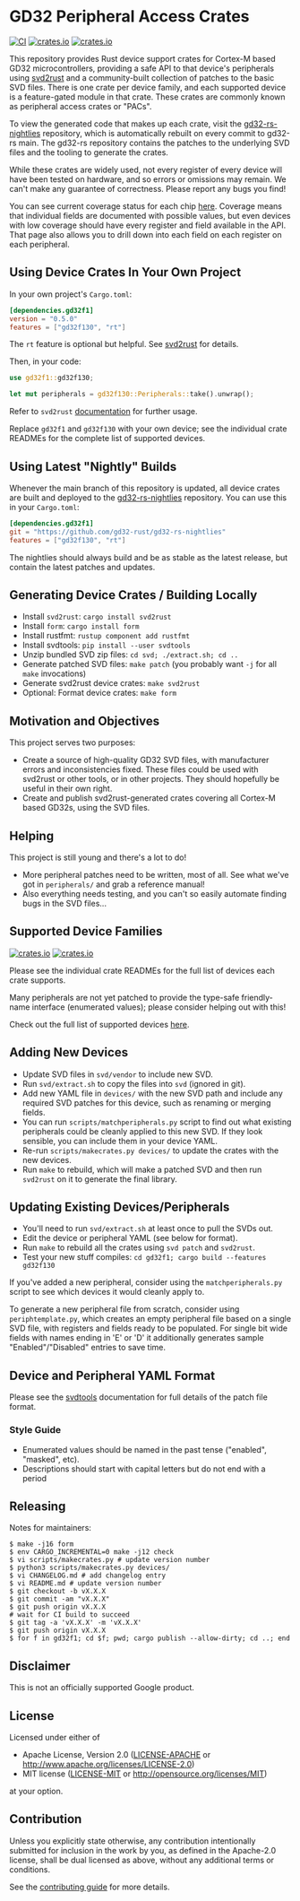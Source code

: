 # GD32 Peripheral Access Crates

[![CI](https://github.com/gd32-rust/gd32-rs/workflows/CI/badge.svg?branch=main)](https://github.com/gd32-rust/gd32-rs)
[![crates.io](https://img.shields.io/crates/v/gd32f1.svg?label=gd32f1)](https://crates.io/crates/gd32f1)
[![crates.io](https://img.shields.io/crates/v/gd32e2.svg?label=gd32e2)](https://crates.io/crates/gd32e2)

This repository provides Rust device support crates for Cortex-M based GD32
microcontrollers, providing a safe API to that device's peripherals using
[svd2rust] and a community-built collection of patches to the basic SVD files.
There is one crate per device family, and each supported device is a
feature-gated module in that crate. These crates are commonly known as
peripheral access crates or "PACs".

[svd2rust]: https://github.com/rust-embedded/svd2rust

To view the generated code that makes up each crate, visit the
[gd32-rs-nightlies](https://github.com/gd32-rust/gd32-rs-nightlies)
repository, which is automatically rebuilt on every commit to gd32-rs main.
The gd32-rs repository contains the patches to the underlying SVD files and
the tooling to generate the crates.

While these crates are widely used, not every register of every device will
have been tested on hardware, and so errors or omissions may remain. We can't
make any guarantee of correctness. Please report any bugs you find!

You can see current coverage status for each chip
[here](https://gd32-rust.github.io/gd32-rs/). Coverage means that individual fields are
documented with possible values, but even devices with low coverage should
have every register and field available in the API. That page also allows you
to drill down into each field on each register on each peripheral.

## Using Device Crates In Your Own Project

In your own project's `Cargo.toml`:

```toml
[dependencies.gd32f1]
version = "0.5.0"
features = ["gd32f130", "rt"]
```

The `rt` feature is optional but helpful. See
[svd2rust](https://docs.rs/svd2rust/latest/svd2rust/#the-rt-feature) for
details.

Then, in your code:

```rust
use gd32f1::gd32f130;

let mut peripherals = gd32f130::Peripherals::take().unwrap();
```

Refer to `svd2rust` [documentation](https://docs.rs/svd2rust) for further usage.

Replace `gd32f1` and `gd32f130` with your own device; see the individual
crate READMEs for the complete list of supported devices.

## Using Latest "Nightly" Builds

Whenever the main branch of this repository is updated, all device crates are
built and deployed to the
[gd32-rs-nightlies](https://github.com/gd32-rust/gd32-rs-nightlies)
repository. You can use this in your `Cargo.toml`:

```toml
[dependencies.gd32f1]
git = "https://github.com/gd32-rust/gd32-rs-nightlies"
features = ["gd32f130", "rt"]
```

The nightlies should always build and be as stable as the latest release, but
contain the latest patches and updates.

## Generating Device Crates / Building Locally

- Install `svd2rust`: `cargo install svd2rust`
- Install `form`: `cargo install form`
- Install rustfmt: `rustup component add rustfmt`
- Install svdtools: `pip install --user svdtools`
- Unzip bundled SVD zip files: `cd svd; ./extract.sh; cd ..`
- Generate patched SVD files: `make patch` (you probably want `-j` for all `make` invocations)
- Generate svd2rust device crates: `make svd2rust`
- Optional: Format device crates: `make form`

## Motivation and Objectives

This project serves two purposes:

- Create a source of high-quality GD32 SVD files, with manufacturer errors
  and inconsistencies fixed. These files could be used with svd2rust or other
  tools, or in other projects. They should hopefully be useful in their own
  right.
- Create and publish svd2rust-generated crates covering all Cortex-M based GD32s, using
  the SVD files.

## Helping

This project is still young and there's a lot to do!

- More peripheral patches need to be written, most of all. See what we've got
  in `peripherals/` and grab a reference manual!
- Also everything needs testing, and you can't so easily automate finding bugs
  in the SVD files...

## Supported Device Families

[![crates.io](https://img.shields.io/crates/v/gd32f1.svg?label=gd32f1)](https://crates.io/crates/gd32f1)
[![crates.io](https://img.shields.io/crates/v/gd32e2.svg?label=gd32e2)](https://crates.io/crates/gd32e2)

Please see the individual crate READMEs for the full list of devices each crate
supports.

Many peripherals are not yet patched to provide the type-safe friendly-name
interface (enumerated values); please consider helping out with this!

Check out the full list of supported devices [here](https://gd32-rust.github.io/gd32-rs/).

## Adding New Devices

- Update SVD files in `svd/vendor` to include new SVD.
- Run `svd/extract.sh` to copy the files into `svd` (ignored in git).
- Add new YAML file in `devices/` with the new SVD path and include any
  required SVD patches for this device, such as renaming or merging fields.
- You can run `scripts/matchperipherals.py` script to find out what existing
  peripherals could be cleanly applied to this new SVD. If they look sensible,
  you can include them in your device YAML.
- Re-run `scripts/makecrates.py devices/` to update the crates with the new devices.
- Run `make` to rebuild, which will make a patched SVD and then run `svd2rust`
  on it to generate the final library.

## Updating Existing Devices/Peripherals

- You'll need to run `svd/extract.sh` at least once to pull the SVDs out.
- Edit the device or peripheral YAML (see below for format).
- Run `make` to rebuild all the crates using `svd patch` and `svd2rust`.
- Test your new stuff compiles: `cd gd32f1; cargo build --features gd32f130`

If you've added a new peripheral, consider using the `matchperipherals.py`
script to see which devices it would cleanly apply to.

To generate a new peripheral file from scratch, consider using
`periphtemplate.py`, which creates an empty peripheral file based on a single
SVD file, with registers and fields ready to be populated. For single bit wide
fields with names ending in 'E' or 'D' it additionally generates sample
"Enabled"/"Disabled" entries to save time.

## Device and Peripheral YAML Format

Please see the [svdtools](https://github.com/stm32-rs/svdtools) documentation
for full details of the patch file format.

### Style Guide

- Enumerated values should be named in the past tense ("enabled", "masked",
  etc).
- Descriptions should start with capital letters but do not end with a period

## Releasing

Notes for maintainers:

```
$ make -j16 form
$ env CARGO_INCREMENTAL=0 make -j12 check
$ vi scripts/makecrates.py # update version number
$ python3 scripts/makecrates.py devices/
$ vi CHANGELOG.md # add changelog entry
$ vi README.md # update version number
$ git checkout -b vX.X.X
$ git commit -am "vX.X.X"
$ git push origin vX.X.X
# wait for CI build to succeed
$ git tag -a 'vX.X.X' -m 'vX.X.X'
$ git push origin vX.X.X
$ for f in gd32f1; cd $f; pwd; cargo publish --allow-dirty; cd ..; end
```

## Disclaimer

This is not an officially supported Google product.

## License

Licensed under either of

- Apache License, Version 2.0 ([LICENSE-APACHE](LICENSE-APACHE) or http://www.apache.org/licenses/LICENSE-2.0)
- MIT license ([LICENSE-MIT](LICENSE-MIT) or http://opensource.org/licenses/MIT)

at your option.

## Contribution

Unless you explicitly state otherwise, any contribution intentionally submitted
for inclusion in the work by you, as defined in the Apache-2.0 license, shall be
dual licensed as above, without any additional terms or conditions.

See the [contributing guide](CONTRIBUTING.md) for more details.
